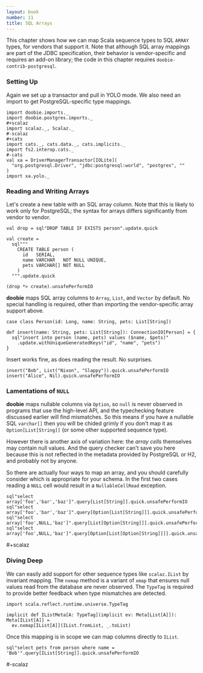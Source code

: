 ```yaml
---
layout: book
number: 11
title: SQL Arrays
---
```


This chapter shows how we can map Scala sequence types to SQL `ARRAY` types, for vendors that support it. Note that although SQL array mappings are part of the JDBC specification,  their behavior is vendor-specific and requires an add-on library; the code in this chapter requires `doobie-contrib-postgresql`.

### Setting Up

Again we set up a transactor and pull in YOLO mode. We also need an import to get PostgreSQL-specific type mappings.

```tut:silent
import doobie.imports._
import doobie.postgres.imports._
#+scalaz
import scalaz._, Scalaz._
#-scalaz
#+cats
import cats._, cats.data._, cats.implicits._
import fs2.interop.cats._
#-cats
val xa = DriverManagerTransactor[IOLite](
  "org.postgresql.Driver", "jdbc:postgresql:world", "postgres", ""
)
import xa.yolo._
```

### Reading and Writing Arrays

Let's create a new table with an SQL array column. Note that this is likely to work only for PostgreSQL; the syntax for arrays differs significantly from vendor to vendor.

```tut:silent
val drop = sql"DROP TABLE IF EXISTS person".update.quick

val create =
  sql"""
    CREATE TABLE person (
      id   SERIAL,
      name VARCHAR   NOT NULL UNIQUE,
      pets VARCHAR[] NOT NULL
    )
  """.update.quick
```

```tut
(drop *> create).unsafePerformIO
```

**doobie** maps SQL array columns to `Array`, `List`, and `Vector` by default. No special handling is required, other than importing the vendor-specific array support above.

```tut:silent
case class Person(id: Long, name: String, pets: List[String])

def insert(name: String, pets: List[String]): ConnectionIO[Person] = {
  sql"insert into person (name, pets) values ($name, $pets)"
    .update.withUniqueGeneratedKeys("id", "name", "pets")
}
```

Insert works fine, as does reading the result. No surprises.

```tut
insert("Bob", List("Nixon", "Slappy")).quick.unsafePerformIO
insert("Alice", Nil).quick.unsafePerformIO
```

### Lamentations of `NULL`

**doobie** maps nullable columns via `Option`, so `null` is never observed in programs that use the high-level API, and the typechecking feature discussed earlier will find mismatches. So this means if you have a nullable SQL `varchar[]` then you will be chided grimly if you don't map it as `Option[List[String]]` (or some other supported sequence type).

However there is another axis of variation here: the *array cells* themselves may contain null values. And the query checker can't save you here because this is not reflected in the metadata provided by PostgreSQL or H2, and probably not by anyone.

So there are actually four ways to map an array, and you should carefully consider which is appropriate for your schema. In the first two cases reading a `NULL` cell would result in a `NullableCellRead` exception.

```tut
sql"select array['foo','bar','baz']".query[List[String]].quick.unsafePerformIO
sql"select array['foo','bar','baz']".query[Option[List[String]]].quick.unsafePerformIO
sql"select array['foo',NULL,'baz']".query[List[Option[String]]].quick.unsafePerformIO
sql"select array['foo',NULL,'baz']".query[Option[List[Option[String]]]].quick.unsafePerformIO
```

#+scalaz
### Diving Deep

We can easily add support for other sequence types like `scalaz.IList` by invariant mapping. The `nxmap` method is a variant of `xmap` that ensures null values read from the database are never observed. The `TypeTag` is required to provide better feedback when type mismatches are detected.

```tut:silent
import scala.reflect.runtime.universe.TypeTag

implicit def IListMeta[A: TypeTag](implicit ev: Meta[List[A]]): Meta[IList[A]] =
  ev.nxmap[IList[A]](IList.fromList, _.toList)
```

Once this mapping is in scope we can map columns directly to `IList`.

```tut
sql"select pets from person where name = 'Bob'".query[IList[String]].quick.unsafePerformIO
```
#-scalaz
